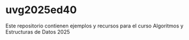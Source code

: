 # uvg2025ed40
Este repositorio contienen ejemplos y recursos para el curso Algoritmos y Estructuras de Datos 2025
